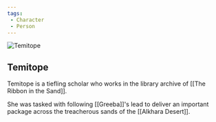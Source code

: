 ```yaml
---
tags:
 - Character
 - Person
---
```


![Temitope](temitope.jpeg)

## Temitope

Temitope is a tiefling scholar who works in the library archive of [[The Ribbon in the Sand]].

She was tasked with following [[Greeba]]'s lead to deliver an important package across the treacherous sands of the [[Alkhara Desert]].